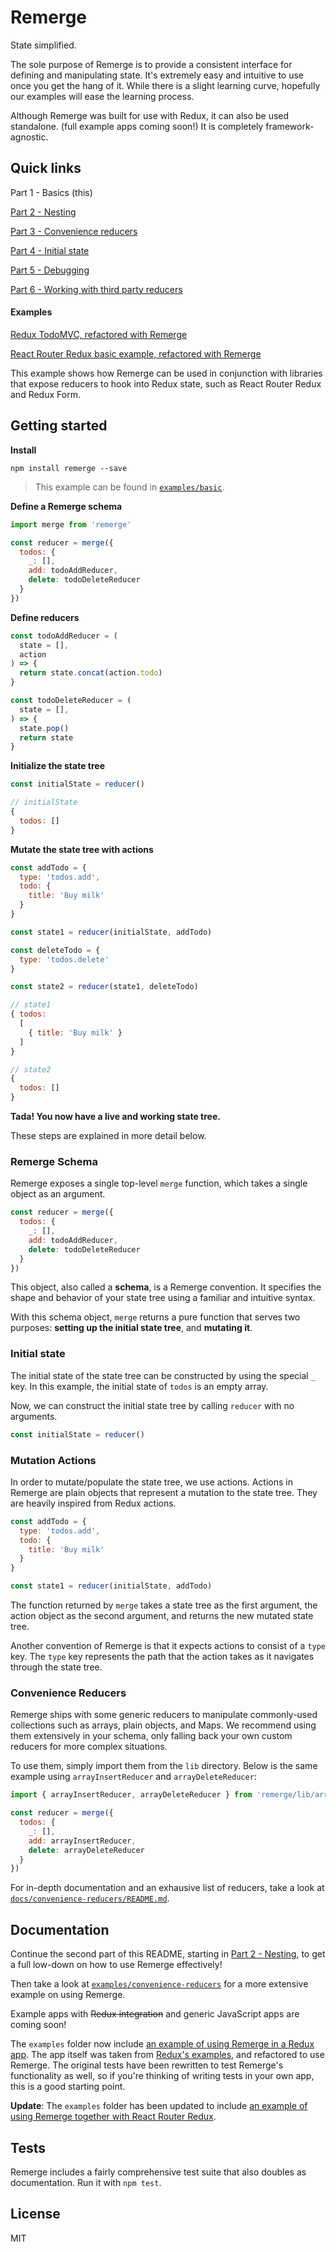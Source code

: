 # Remerge

State simplified.

The sole purpose of Remerge is to provide a consistent interface for defining and manipulating state. It's extremely easy and intuitive to use once you get the hang of it. While there is a slight learning curve, hopefully our examples will ease the learning process.

Although Remerge was built for use with Redux, it can also be used standalone. (full example apps coming soon!) It is completely framework-agnostic.

## Quick links

Part 1 - Basics (this)

[Part 2 - Nesting](docs/2-nesting.md)

[Part 3 - Convenience reducers](docs/3-convenience-reducers.md)

[Part 4 - Initial state](docs/4-initial-state.md)

[Part 5 - Debugging](docs/5-debugging.md)

[Part 6 - Working with third party reducers](docs/6-legacy-reducers.md)

#### Examples

[Redux TodoMVC, refactored with Remerge](examples/todos)

[React Router Redux basic example, refactored with Remerge](examples/react-router-redux)

This example shows how Remerge can be used in conjunction with libraries that expose reducers to hook into Redux state, such as React Router Redux and Redux Form.

## Getting started

**Install**

```
npm install remerge --save
```

>This example can be found in [`examples/basic`](examples/basic.js).

**Define a Remerge schema**

```js
import merge from 'remerge'

const reducer = merge({
  todos: {
    _: [],
    add: todoAddReducer,
    delete: todoDeleteReducer
  }
})
```

**Define reducers**

```js
const todoAddReducer = (
  state = [],
  action
) => {
  return state.concat(action.todo)
}

const todoDeleteReducer = (
  state = [],
) => {
  state.pop()
  return state
}
```

**Initialize the state tree**

```js
const initialState = reducer()
```

```js
// initialState
{
  todos: []
}
```

**Mutate the state tree with actions**

```js
const addTodo = {
  type: 'todos.add',
  todo: {
    title: 'Buy milk'
  }
}

const state1 = reducer(initialState, addTodo)

const deleteTodo = {
  type: 'todos.delete'
}

const state2 = reducer(state1, deleteTodo)
```

```js
// state1
{ todos:
  [
    { title: 'Buy milk' }
  ]
}

// state2
{
  todos: []
}
```

**Tada! You now have a live and working state tree.**

These steps are explained in more detail below.

### Remerge Schema

Remerge exposes a single top-level `merge` function, which takes a single object as an argument.

```js
const reducer = merge({
  todos: {
    _: [],
    add: todoAddReducer,
    delete: todoDeleteReducer
  }
})
```

This object, also called a **schema**, is a Remerge convention. It specifies the shape and behavior of your state tree using a familiar and intuitive syntax.

With this schema object, `merge` returns a pure function that serves two purposes: **setting up the initial state tree**, and **mutating it**.

### Initial state

The initial state of the state tree can be constructed by using the special `_` key. In this example, the initial state of `todos` is an empty array.

Now, we can construct the initial state tree by calling `reducer` with no arguments.

```js
const initialState = reducer()
```

### Mutation Actions

In order to mutate/populate the state tree, we use actions. Actions in Remerge are plain objects that represent a mutation to the state tree. They are heavily inspired from Redux actions.

```js
const addTodo = {
  type: 'todos.add',
  todo: {
    title: 'Buy milk'
  }
}

const state1 = reducer(initialState, addTodo)
```

The function returned by `merge` takes a state tree as the first argument, the action object as the second argument, and returns the new mutated state tree.

Another convention of Remerge is that it expects actions to consist of a `type` key. The `type` key represents the path that the action takes as it navigates through the state tree.

### Convenience Reducers

Remerge ships with some generic reducers to manipulate commonly-used collections such as arrays, plain objects, and Maps. We recommend using them extensively in your schema, only falling back your own custom reducers for more complex situations.

To use them, simply import them from the `lib` directory. Below is the same example using `arrayInsertReducer` and `arrayDeleteReducer`:

```js
import { arrayInsertReducer, arrayDeleteReducer } from 'remerge/lib/arrayReducers'

const reducer = merge({
  todos: {
    _: [],
    add: arrayInsertReducer,
    delete: arrayDeleteReducer
  }
})
```

For in-depth documentation and an exhausive list of reducers, take a look at [`docs/convenience-reducers/README.md`](docs/convenience-reducers/README.md).

## Documentation

Continue the second part of this README, starting in [Part 2 - Nesting](docs/2-nesting.md), to get a full low-down on how to use Remerge effectively!

Then take a look at [`examples/convenience-reducers`](examples/convenience-reducers.js) for a more extensive example on using Remerge.

Example apps with ~~Redux integration~~ and generic JavaScript apps are coming soon!

The `examples` folder now include [an example of using Remerge in a Redux app](examples/todos). The app itself was taken from [Redux's examples](https://github.com/reactjs/redux/tree/master/examples/todos), and refactored to use Remerge. The original tests have been rewritten to test Remerge's functionality as well, so if you're thinking of writing tests in your own app, this is a good starting point.

**Update**: The `examples` folder has been updated to include [an example of using Remerge together with React Router Redux](examples/react-router-redux).

## Tests

Remerge includes a fairly comprehensive test suite that also doubles as documentation. Run it with `npm test`.

## License

MIT